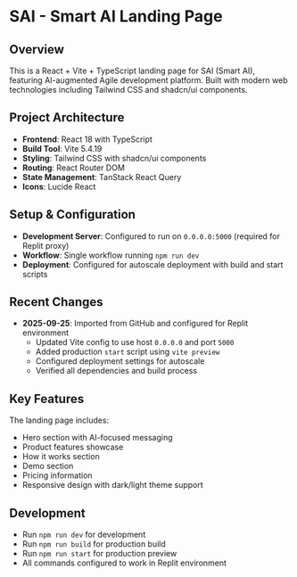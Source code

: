 # SAI - Smart AI Landing Page

## Overview
This is a React + Vite + TypeScript landing page for SAI (Smart AI), featuring AI-augmented Agile development platform. Built with modern web technologies including Tailwind CSS and shadcn/ui components.

## Project Architecture
- **Frontend**: React 18 with TypeScript
- **Build Tool**: Vite 5.4.19
- **Styling**: Tailwind CSS with shadcn/ui components
- **Routing**: React Router DOM
- **State Management**: TanStack React Query
- **Icons**: Lucide React

## Setup & Configuration
- **Development Server**: Configured to run on `0.0.0.0:5000` (required for Replit proxy)
- **Workflow**: Single workflow running `npm run dev`
- **Deployment**: Configured for autoscale deployment with build and start scripts

## Recent Changes
- **2025-09-25**: Imported from GitHub and configured for Replit environment
  - Updated Vite config to use host `0.0.0.0` and port `5000`
  - Added production `start` script using `vite preview`
  - Configured deployment settings for autoscale
  - Verified all dependencies and build process

## Key Features
The landing page includes:
- Hero section with AI-focused messaging
- Product features showcase
- How it works section
- Demo section
- Pricing information
- Responsive design with dark/light theme support

## Development
- Run `npm run dev` for development
- Run `npm run build` for production build
- Run `npm run start` for production preview
- All commands configured to work in Replit environment